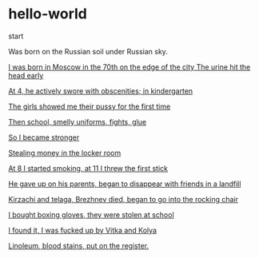 # hello-world
start

  <p>
Was born on the Russian soil under Russian sky.
  </p>


<a href="https://genius.com/Krovostok-biography-lyrics">I was born in Moscow in the 70th on the edge of the city
The urine hit the head early
  <p>At 4, he actively swore with obscenities; in kindergarten</p>
  <p>The girls showed me their pussy for the first time</p>
  <p>Then school, smelly uniforms, fights, glue</p>
  <p>So I became stronger</p>
  <p>Stealing money in the locker room</p>
  <p>At 8 I started smoking, at 11 I threw the first stick</p>
  <p>He gave up on his parents, began to disappear with friends in a landfill</p>
  <p>Kirzachi and telaga, Brezhnev died, began to go into the rocking chair</p>
  <p>I bought boxing gloves, they were stolen at school</p>
  <p>I found it, I was fucked up by Vitka and Kolya</p>
  <p>Linoleum, blood stains, put on the register.</p> 

